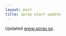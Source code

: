 ```yaml
---
layout: post
title: spray start update
---
```


Updated <a href="http://www.spray.se/" target="_blank">www.spray.se</a>.
